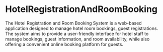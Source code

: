 # HotelRegistrationAndRoomBooking
The Hotel Registration and Room Booking System is a web-based application designed to manage hotel room bookings, guest registrations. The system aims to provide a user-friendly interface for hotel staff to manage bookings, guest information, and room availability, while also offering a convenient online booking platform for guests.
